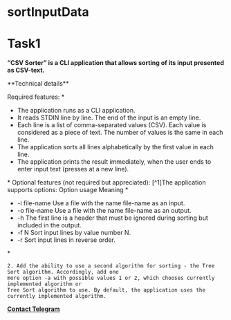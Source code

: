 # sortInputData
# Task1

**“CSV Sorter” is a CLI application that allows sorting of its input presented as CSV-text.**
<p text-align = "center"> **Technical details** </p>
	Required features:
	*<ul>
	<li>The application runs as a CLI application.</li> 
	<li>It reads STDIN line by line. The end of the input is an empty line.</li>
	<li>Each line is a list of comma-separated values (CSV). Each value is considered as a piece of text. The number of values is the same in each line.</li>
	<li>The application sorts all lines alphabetically by the first value in each line.</li>
	<li>The application prints the result immediately, when the user ends to enter input text (presses <Enter> at a new line).</li>
</ul>*
	Optional features (not required but appreciated):
	[^1]The application supports options:
		Option usage Meaning
	*	
	<ul>
	<li>-i file-name Use a file with the name file-name as an input.</li>
	<li>-o file-name Use a file with the name file-name as an output.</li>
	<li>-h The first line is a header that must be ignored during sorting but included in the output.</li>
	<li>-f N Sort input lines by value number N.</li>
	<li>-r Sort input lines in reverse order.</li>
	</ul>
	*		
			
			
			
			
	2. Add the ability to use a second algorithm for sorting - the Tree Sort algorithm. Accordingly, add one
	more option -a with possible values 1 or 2, which chooses currently implemented algorithm or
	Tree Sort algorithm to use. By default, the application uses the currently implemented algorithm.
	
	

**[Contact Telegram](https://t.me/kirilodm67)**
